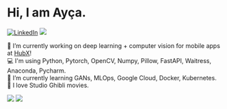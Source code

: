 #  Hi,  I am Ayça.
[![LinkedIn](https://img.shields.io/badge/LinkedIn-%230077B5.svg?logo=linkedin&logoColor=white)](https://linkedin.com/in/ayca) 
[![](https://visitcount.itsvg.in/api?id=aycaecemgul&icon=8&color=12)](https://visitcount.itsvg.in)

🔭 I’m currently working on deep learning + computer vision for mobile apps at <a href="https://www.linkedin.com/company/hubxstudios/mycompany/verification/">HubX</a>!<br>
💻 I'm using Python, Pytorch, OpenCV, Numpy, Pillow, FastAPI, Waitress, Anaconda, Pycharm.<br>
🌱 I’m currently learning GANs, MLOps, Google Cloud, Docker, Kubernetes.<br>
🏮 I love Studio Ghibli movies.

![](https://github-readme-stats.vercel.app/api?username=aycaecemgul&theme=midnight-purple&hide_border=true&include_all_commits=true&count_private=true)
![](https://github-readme-stats.vercel.app/api/top-langs/?username=aycaecemgul&theme=midnight-purple&hide_border=true&include_all_commits=true&count_private=true)


